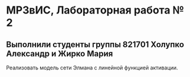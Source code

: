 # МРЗвИС, Лабораторная работа № 2
## Выполнили студенты группы 821701 Холупко Александр и Жирко Мария
Реализовать модель сети Элмана с линейной функцией активации.
